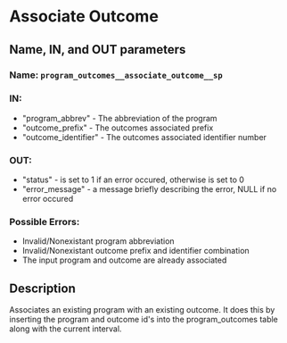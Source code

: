 # Associate Outcome

## Name, IN, and OUT parameters

### **Name:** ```program_outcomes__associate_outcome__sp```

### **IN:**

- "program_abbrev" - The abbreviation of the program
- "outcome_prefix" - The outcomes associated prefix
- "outcome_identifier" - The outcomes associated identifier number

### **OUT:**

- "status" - is set to 1 if an error occured, otherwise is set to 0
- "error_message" - a message briefly describing the error, NULL if no error occured

### **Possible Errors:**

- Invalid/Nonexistant program abbreviation
- Invalid/Nonexistant outcome prefix and identifier combination
- The input program and outcome are already associated

## Description

Associates an existing program with an existing outcome.  It does this by inserting the program and outcome id's into the program_outcomes table along with the current interval.